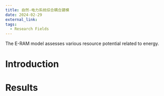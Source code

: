 ```yaml
---
title: 自然-电力系统综合耦合建模
date: 2024-02-29
external_link:
tags:
  - Research Fields
---
```


The E-RAM model assesses various resource potential related to energy.

<!--more-->

# Introduction


# Results